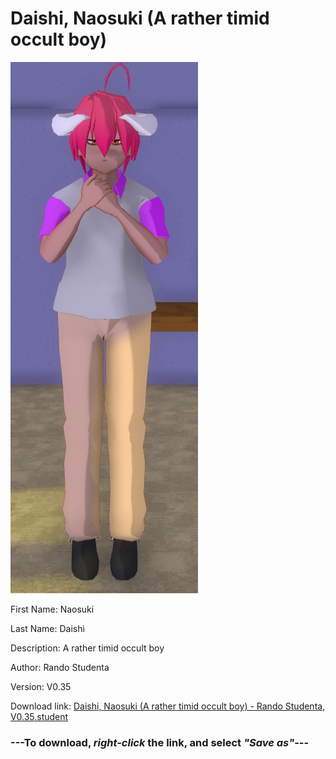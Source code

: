 # Daishi, Naosuki (A rather timid occult boy)

<img src = "https://raw.githubusercontent.com/Arbiter1223/Daigaku-Gurashi-Custom-Students/master/Students/Files/Daishi%2C%20Naosuki%20(A%20rather%20timid%20occult%20boy).png">

First Name: Naosuki

Last Name: Daishi

Description: A rather timid occult boy

Author: Rando Studenta

Version: V0.35

Download link: <a href="https://raw.githubusercontent.com/Arbiter1223/Daigaku-Gurashi-Custom-Students/master/Students/Files/Daishi%2C%20Naosuki%20(A%20rather%20timid%20occult%20boy)%20-%20Rando%20Studenta%2C%20V0.35.student">Daishi, Naosuki (A rather timid occult boy) - Rando Studenta, V0.35.student</a>

### ---**To download, _right-click_ the link, and select _"Save as"_**---
